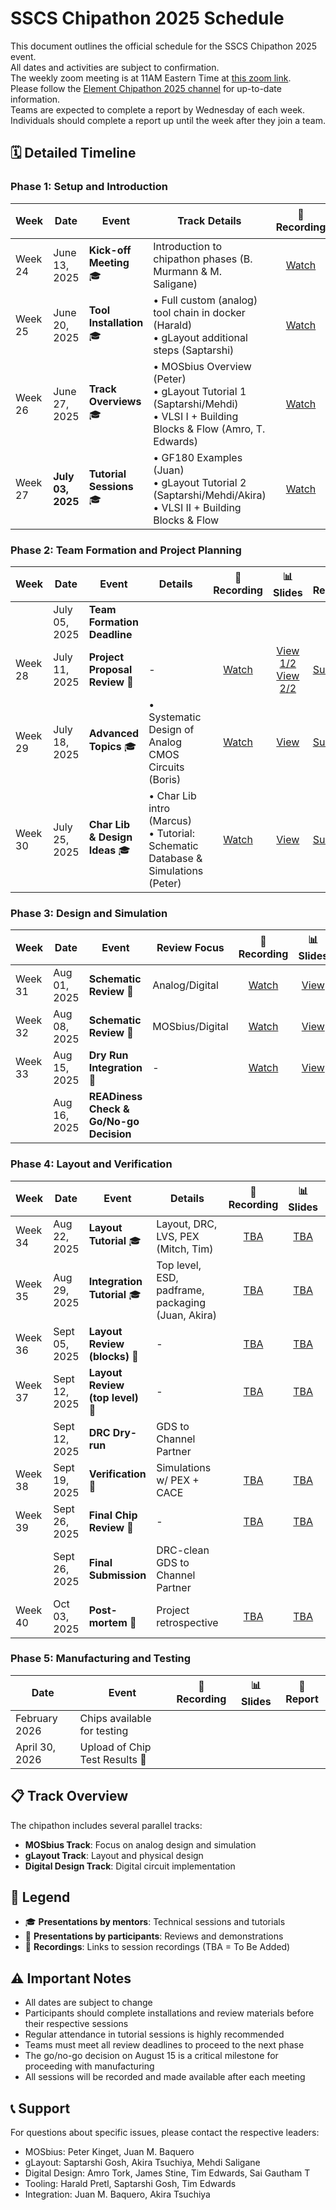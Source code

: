 # SSCS Chipathon 2025 Schedule

This document outlines the official schedule for the SSCS Chipathon 2025 event.
<br>All dates and activities are subject to confirmation.
<br>The weekly zoom meeting is at 11AM Eastern Time at [this zoom link](https://us06web.zoom.us/j/83060635740?pwd=UbIWLnu8C7nyLTZE7JglzRgbwSa23r.1).
<br>Please follow the [Element Chipathon 2025 channel](https://matrix.to/#/#chipathon-2025:fossi-chat.org) for up-to-date information. 
<br>Teams are expected to complete a report by Wednesday of each week.
<br>Individuals should complete a report up until the week after they join a team.

## 🗓️ Detailed Timeline

### Phase 1: Setup and Introduction
| Week | Date | Event | Track Details | 🔴 Recording | 📊 Slides | 📄 Report |
|------|------|-------|---------------|:-----------:|:--------:|:------:|
| Week 24 | June 13, 2025 | **Kick-off Meeting** 🎓 | Introduction to chipathon phases (B. Murmann & M. Saligane) | [Watch](https://us06web.zoom.us/rec/play/7R43zVdBJIvKUHO5Hb1xpNI1o8aFAAOuyqDFUhHvJ20juDu67ZuM7Q9cKQpP4gMgjD79bYylSrV_7_E9.gH8j7Eni3SR8X_LS) | [View](https://docs.google.com/presentation/d/e/2PACX-1vQpsnQQYx9rm3Uk-9ZUyKv26wrVA1GNQS0Tp_aF_eWgUR7Z0twmoNh9nN4o8xFUaA/pub) | [Submit](https://docs.google.com/forms/d/e/1FAIpQLSf0l9pjk8H13COk0u5g6rslO9XfCWfeswnFdNbhgkuZ-IzfTA/viewform?usp=dialog) |
| Week 25 | June 20, 2025 | **Tool Installation** 🎓 | • Full custom (analog) tool chain in docker (Harald)<br>• gLayout additional steps (Saptarshi) | [Watch](https://us06web.zoom.us/rec/share/hD-inrOKABX2pX5CoLypBJ8y0PRiwezjjZBOifnBO1HsWiLQQXuTYWml4631fIPW.rnQKDoOw6DQHwkn6) | [View](https://docs.google.com/presentation/d/e/2PACX-1vQdbPDtoySuBoXIKmtaYK0QQP0KcUmgab9Mp3-7UxugTcsv5Y2R-2Ct8uTjzvbFuw/pub) | [Submit](https://docs.google.com/forms/d/e/1FAIpQLSdWxIF3wgLxQ3bii0L78xMCi3FyG13leDfF3YdQF6DgLmHYMQ/viewform?usp=dialog) |
| Week 26 | June 27, 2025 | **Track Overviews** 🎓 | • MOSbius Overview (Peter)<br>• gLayout Tutorial 1 (Saptarshi/Mehdi)<br>• VLSI I + Building Blocks & Flow (Amro, T. Edwards) | [Watch](https://us06web.zoom.us/rec/play/t9eSJEvT200p1KUmDX3fkZxoxBm4_mSPl3_-3XNIRSodUbyE448RdpXVryZRug1LNxqvvwrh1QhNUB9L.9qU4a-FvhlR4wiLV) | [View](https://docs.google.com/presentation/d/e/2PACX-1vQwOCDO72NBn09BWiQVFil2mFRwZ__72UmFIUbe2BdGgr498ldONym0g9bURT5FMA/pub) | [Submit](https://docs.google.com/forms/d/e/1FAIpQLScdN-e7tGTNIHlmJA3LkwhiziLdIG0NwQyyjVGzjyFu5IyijA/viewform?usp=dialog) |
| Week 27 | **July 03, 2025** | **Tutorial Sessions** 🎓 | • GF180 Examples (Juan)<br>• gLayout Tutorial 2 (Saptarshi/Mehdi/Akira)<br>• VLSI II + Building Blocks & Flow | [Watch](https://us06web.zoom.us/rec/share/wyEJc_HHwz1Y_6tCwgPqnyXT6QNNwAcHKZnaQ2bvyZG28XzhvwkD4Nn9pUQuU3dD.gDl6RGwddB02yDSf) | [View](https://docs.google.com/presentation/d/e/2PACX-1vRYHpcxItcbHfINOcBYVJ0q8JRr79yXTh8uxrhY4bHtAs3voaiZQN49snRvW8E6vg/pub) | [Submit](https://docs.google.com/forms/d/e/1FAIpQLScIrGBGkqZdG1tIR08U6yTUAXlZZqXhu6bkfE6IYbgJGUDOoQ/viewform?usp=dialog) |

### Phase 2: Team Formation and Project Planning
| Week | Date | Event | Details | 🔴 Recording | 📊 Slides | 📄 Report |
|------|------|-------|----------|:-----------:|:--------:|:------:|
|  | July 05, 2025 | **Team Formation Deadline** |  |  |
| Week 28 | July 11, 2025 | **Project Proposal Review** 👥 | - | [Watch](https://us06web.zoom.us/rec/share/af6rDfemcIJYmMQ7cA9TW6KU5ojIiSGhkoZ0fdyMhoLQA7iMvKGbHkN1_1c3k1eu.RRqpPESkarFfJ5cI) | [View 1/2](https://docs.google.com/presentation/d/e/2PACX-1vQ9X2YuV-HSiZHVjvDTaz7JzXOTwWBogRJj-HR7-0yTNbbXNtv4UYqzkiuTKmifFw/pub) [View 2/2](https://docs.google.com/presentation/d/e/2PACX-1vTuCD3boMZTqoW8evglEbTYvFPle6pNkGY5D1Nfks2omM0f91QHV1gStGb9JoDOtQ/pub) | [Submit](https://docs.google.com/forms/d/e/1FAIpQLSdlJd5VJSHBdy6bOssOfINuZt3CDx_-pwUoI0e2ZjyM6QktuQ/viewform?usp=dialog) |
| Week 29 | July 18, 2025 | **Advanced Topics** 🎓 | • Systematic Design of Analog CMOS Circuits (Boris) | [Watch](https://us06web.zoom.us/rec/share/P6y2W7_YtK0a0V0T1gTw6jgh5-fp7OjbV2cSgFdZhjWFEtAKTTkGWNaJzEiWseo.IUsqcSmAevAqXd-b) | [View](https://docs.google.com/presentation/d/e/2PACX-1vSpBAAo7FrOt8EPkxNUWHZqG449vEqg1TQqBdb4NSavHWQxaw54H4-pJCjfK0DKrg/pub) | [Submit](https://docs.google.com/forms/d/e/1FAIpQLSe3yyTSOtwj2TGGT9lGL7oQLak5nabZnmttLxuMAeSfXzckUQ/viewform?usp=dialog) |
| Week 30 | July 25, 2025 | **Char Lib & Design Ideas** 🎓 | • Char Lib intro (Marcus)<br>• Tutorial: Schematic Database & Simulations (Peter)| [Watch](https://us06web.zoom.us/rec/share/XJTIsZsYH37i6ig-cYWhirMQqrJFub8H2jLWPzh0II3n0FMwHYTXguUubdZNQfyN.VyboGCWC6EQypBbe) | [View](https://docs.google.com/presentation/d/e/2PACX-1vTtfVs852SBbCKkoSJAtBWOG5latVGxOtNTywOtoZdV6w201aavoyB5gkNclv711Q/pub) | [Submit](https://docs.google.com/forms/d/e/1FAIpQLSe8LQ5LN3K4zJUjrCaXYjBqrJPrQcc9hCWrcO4JKNHlW60IkA/viewform?usp=dialog) |

### Phase 3: Design and Simulation
| Week | Date | Event | Review Focus | 🔴 Recording | 📊 Slides | 📄 Report |
|------|------|-------|--------------|:-----------:|:--------:|:------:|
| Week 31 | Aug 01, 2025 | **Schematic Review** 👥 | Analog/Digital | [Watch](https://us06web.zoom.us/rec/share/p0jE_9SbLtquE3jgz5f4MlLN4MUIzmOE0zdEOBf3kgjg-9m0GbItzKdzfc_UzO-g.mLbegz4apQ4PFxjQ) | [View](https://docs.google.com/presentation/d/e/2PACX-1vRMquxfD6DVTjLuMtk1UB2YeQHqgORe_Cv_0tz7r5TTU9yvgOa6I1UoYuCqmu6ztw/pub) | [Submit](https://docs.google.com/forms/d/e/1FAIpQLSfdOuIBfAT_cqEVqi8wshiHRz4GPTJKxGNvxMj4-cpRXGiltg/viewform?usp=dialog) |
| Week 32 | Aug 08, 2025 | **Schematic Review** 👥 | MOSbius/Digital | [Watch](https://us06web.zoom.us/rec/share/ORSWmiddpCs5T9CGM6tQVovD4s0u0C3MKrHkAl5VLJP1E9wVRC_MspwHO8bI80tX.jWrVfDgpexqLTpyT) | [View](https://docs.google.com/presentation/d/e/2PACX-1vSvKHp4NdmT8223YVO3bFwMaIkDNg6h7SIFRP12tKg_-LowIBmo_JbTeWvibgzcYw/pub) | [Submit](https://docs.google.com/forms/d/e/1FAIpQLSflAYyGG0H3sWGesVYqaY8In_efdf7Nix5FF-OXXB3Xgq4r3A/viewform?usp=dialog) |
| Week 33 | Aug 15, 2025 | **Dry Run Integration** 👥 | - | [Watch](https://us06web.zoom.us/rec/share/KEA3X5oUoVpzbt480EOHK-IFSOw49zIf9Zp4OSZCzkZGe5IIwPSxTz5Dd75RWThd.xzOvE4UC0pBNwDmC) | [View](https://docs.google.com/presentation/d/e/2PACX-1vQ8ByuFxioZndxhcg1BBdNJSoJnkQPkg8JaqueGTyS7kA5dNiyIoryqb7YhUIHSag/pub) | [Submit](https://docs.google.com/forms/d/e/1FAIpQLSeGYwIXjkD-0bnzGzLObAR7W4SRMpGHwWSPELbH0cXkNQj8bg/viewform?usp=dialog) |
|  | Aug 16, 2025 | **READiness Check & Go/No-go Decision** |  |  |  |  |

### Phase 4: Layout and Verification
| Week | Date | Event | Details | 🔴 Recording | 📊 Slides | 📄 Report |
|------|------|-------|----------|:-----------:|:--------:|:------:|
| Week 34 | Aug 22, 2025 | **Layout Tutorial** 🎓 | Layout, DRC, LVS, PEX (Mitch, Tim) | [TBA]() | [TBA]() | [TBA]() |
| Week 35 | Aug 29, 2025 | **Integration Tutorial** 🎓 | Top level, ESD, padframe, packaging (Juan, Akira) | [TBA]() | [TBA]() | [TBA]() |
| Week 36 | Sept 05, 2025 | **Layout Review (blocks)** 👥 | - | [TBA]() | [TBA]() | [TBA]() |
| Week 37 | Sept 12, 2025 | **Layout Review (top level)** 👥 | - | [TBA]() | [TBA]() | [TBA]() |
|  | Sept 12, 2025 | **DRC Dry-run** | GDS to Channel Partner |  |  |  |  |
| Week 38 | Sept 19, 2025 | **Verification** 👥 | Simulations w/ PEX + CACE | [TBA]() | [TBA]() | [TBA]() |
| Week 39 | Sept 26, 2025 | **Final Chip Review** 👥 | - | [TBA]() | [TBA]() | [TBA]() |
|  | Sept 26, 2025 | **Final Submission** | DRC-clean GDS to Channel Partner |  |  |  |  |
| Week 40 | Oct 03, 2025 | **Post-mortem** 👥 | Project retrospective | [TBA]() | [TBA]() | [TBA]() |

### Phase 5: Manufacturing and Testing
| Date | Event | 🔴 Recording | 📊 Slides | 📄 Report |
|------|--------|:-----------:|:--------:|:------:|
| February 2026 | Chips available for testing |  |  |  |  |
| April 30, 2026 | Upload of Chip Test Results 👥 |  |  |  |  |

## 📋 Track Overview

The chipathon includes several parallel tracks:
- **MOSbius Track**: Focus on analog design and simulation
- **gLayout Track**: Layout and physical design
- **Digital Design Track**: Digital circuit implementation

## 🎯 Legend
- 🎓 **Presentations by mentors**: Technical sessions and tutorials
- 👥 **Presentations by participants**: Reviews and demonstrations
- 📼 **Recordings**: Links to session recordings (TBA = To Be Added)

## ⚠️ Important Notes

- All dates are subject to change
- Participants should complete installations and review materials before their respective sessions
- Regular attendance in tutorial sessions is highly recommended
- Teams must meet all review deadlines to proceed to the next phase
- The go/no-go decision on August 15 is a critical milestone for proceeding with manufacturing
- All sessions will be recorded and made available after each meeting

## 📞 Support

For questions about specific issues, please contact the respective leaders:
- MOSbius: Peter Kinget, Juan M. Baquero
- gLayout: Saptarshi Gosh, Akira Tsuchiya, Mehdi Saligane
- Digital Design: Amro Tork, James Stine, Tim Edwards, Sai Gautham T
- Tooling: Harald Pretl, Saptarshi Gosh, Tim Edwards
- Integration: Juan M. Baquero, Akira Tsuchiya 

